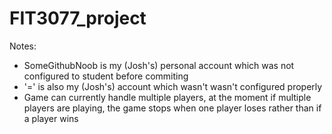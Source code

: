 # FIT3077_project

Notes:
- SomeGithubNoob is my (Josh's) personal account which was not configured to student before commiting
- '=' is also my (Josh's) account which wasn't wasn't configured properly
- Game can currently handle multiple players, at the moment if multiple players are playing, the game stops when one player loses rather than if a player wins
